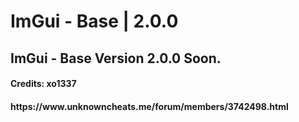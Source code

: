 # ImGui - Base | 2.0.0
<h2> ImGui - Base Version 2.0.0 Soon.
<h4> Credits: xo1337
<h4> https://www.unknowncheats.me/forum/members/3742498.html
